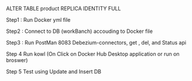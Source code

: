 ALTER TABLE product REPLICA IDENTITY FULL

Step1 : Run Docker yml file

Step2 : Connect to DB (workBanch) accouding to Docker file 

Step3 : Run PostMan 8083 Debezium-connectors, get , del, and Status api

Step 4 Run kowl (On Click on Docker Hub Desktop application or run on broswer)

Step 5 Test using Update and Insert DB 

